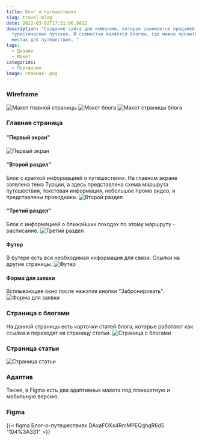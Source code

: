 ```yaml
---
title: Блог о путешествиях
slug: travel-blog
date: 2022-03-02T17:31:06.881Z
description: "Создание сайта для компании, которая занимается продажей
  туристических путевок. И совместно является блогом, где можно прочитать о
  местах для путешествия. "
tags:
  - Дизайн
  - Макет
categories:
  - Портфолио
image: главная-.png
---
```

### Wireframe

![Макет главной страницы](Главная_страница_макет.png) ![Макет блога](блог-макет.png) ![Макет страницы блога](Страница_блога_макет.png)

### Главная страница 

#### "Первый экран"
![Первый экран](главная-.png)

#### "Второй раздел"
Блок с краткой информацией о путешествиях. На главном экране заявлена тема Турции, а здесь представлена схема маршрута путешествия, текстовая информация, небольшое промо видео, и представлены проводники.
![Второй раздел](второй_сектор_.png)

#### "Третий раздел"
Блок с информацией о ближайших походах по этому маршруту - расписание.
![Третий раздел](расписание.png)

#### Футер
В футере есть вся необходимая информация для связи. Ссылки на другие страницы. 
![Футер](футер.png)

#### Форма для заявки 
Всплывающее окно после нажатия кнопки "Забронировать".
![Форма для заявки ](форма_сбора.png)

### Страница с блогами
На данной страницы есть карточки статей блога, которые работают как ссылка и переходят на страницу статьи.
![Страница с блогами](блог.png)

### Страница статьи
![Страница статьи](страница_блога.png)

### Адаптив
Также, в Figma есть два адаптивных макета под планшетную и мобильную версию.

### Figma
{{< figma Блог-о-путешествиях DAxaFOXs4RmMPEQqhqR6d5 "104%3A331" >}}